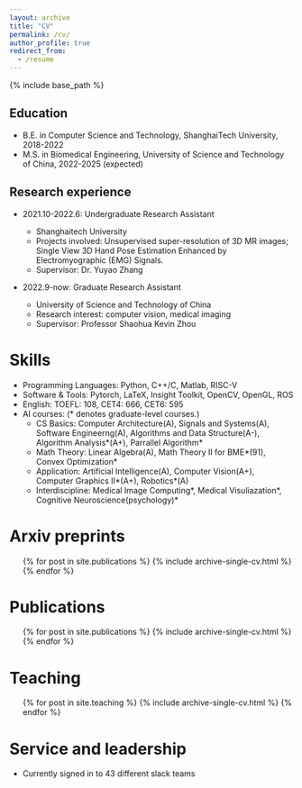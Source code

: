 ```yaml
---
layout: archive
title: "CV"
permalink: /cv/
author_profile: true
redirect_from:
  - /resume
---
```


{% include base_path %}

Education
-----
* B.E. in Computer Science and Technology, ShanghaiTech University, 2018-2022
* M.S. in Biomedical Engineering, University of Science and Technology of China, 2022-2025 (expected)

Research experience
-----
* 2021.10-2022.6: Undergraduate Research Assistant
  * Shanghaitech University
  * Projects involved: Unsupervised super-resolution of 3D MR images; Single View 3D Hand Pose Estimation Enhanced by Electromyographic (EMG) Signals.
  * Supervisor: Dr. Yuyao Zhang

* 2022.9-now: Graduate Research Assistant
  * University of Science and Technology of China
  * Research interest: computer vision, medical imaging
  * Supervisor: Professor Shaohua Kevin Zhou
  
Skills
======
* Programming Languages: Python, C++/C, Matlab, RISC-V
* Software & Tools: Pytorch, LaTeX, Insight Toolkit, OpenCV, OpenGL, ROS
* English: TOEFL: 108, CET4: 666, CET6: 595
* AI courses: (* denotes graduate-level courses.)
  * CS Basics: Computer Architecture(A), Signals and Systems(A), Software Engineerng(A), Algorithms and Data Structure(A-), Algorithm Analysis*(A+), Parrallel Algorithm*  
  * Math Theory: Linear Algebra(A), Math Theory II for BME*(91), Convex Optimization* 
  * Application: Artificial Intelligence(A), Computer Vision(A+), Computer Graphics II*(A+), Robotics*(A) 
  * Interdiscipline: Medical Image Computing*, Medical Visuliazation*, Cognitive Neuroscience(psychology)*

Arxiv preprints
======
  <ul>{% for post in site.publications %}
    {% include archive-single-cv.html %}
  {% endfor %}</ul>
  

Publications
======
  <ul>{% for post in site.publications %}
    {% include archive-single-cv.html %}
  {% endfor %}</ul>
  

  
Teaching
======
  <ul>{% for post in site.teaching %}
    {% include archive-single-cv.html %}
  {% endfor %}</ul>
  
Service and leadership
======
* Currently signed in to 43 different slack teams
